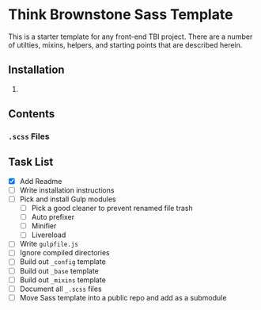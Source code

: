 # Think Brownstone Sass Template

This is a starter template for any front-end TBI project. There are a number of utilties, mixins, helpers, and starting points that are described herein.

## Installation

1. 

## Contents

### `.scss` Files

## Task List

- [x] Add Readme
- [ ] Write installation instructions
- [ ] Pick and install Gulp modules
	- [ ] Pick a good cleaner to prevent renamed file trash
	- [ ] Auto prefixer
	- [ ] Minifier
	- [ ] Livereload
- [ ] Write `gulpfile.js`
- [ ] Ignore compiled directories
- [ ] Build out `_config` template
- [ ] Build out `_base` template
- [ ] Build out `_mixins` template
- [ ] Document all `_.scss` files
- [ ] Move Sass template into a public repo and add as a submodule